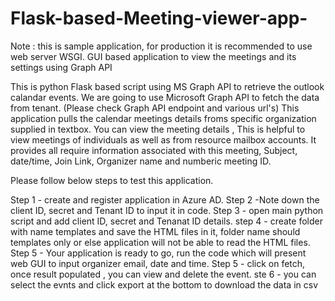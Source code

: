 # Flask-based-Meeting-viewer-app-
Note : this is sample application, for production it is recommended to use web server WSGI.
GUI based application to view the meetings and its settings using Graph API

This is python Flask based script using MS Graph API to retrieve the outlook calandar events. 
We are going to use Microsoft Graph API to fetch the data from tenant. (Please check Graph API endpoint and various url's) 
This  application pulls the calendar meetings details froms specific organization supplied in textbox. 
You can view the meeting details , This is helpful to view meetings of individuals as well as from resource mailbox accounts. 
It provides all require information associated with this meeting, Subject, date/time, Join Link, Organizer name and numberic meeting ID.


Please follow below steps to test this application.

Step 1 - create and register application in Azure AD. 
Step 2 -Note down the client ID, secret and Tenant ID to input it in code. 
Step 3 - open main python script and add client ID, secret and Tenanat ID details. 
step 4 - create folder with name templates  and save the HTML files in it, folder name should templates only or else application will not be able to read the HTML files.
Step 5 - Your application is ready to go, run the code which will present web GUI to input organizer email, date and time. 
Step 5 - click on fetch, once result populated , you can view and delete the event.
ste 6 - you can select the evnts and click export at the bottom to download the data in csv
